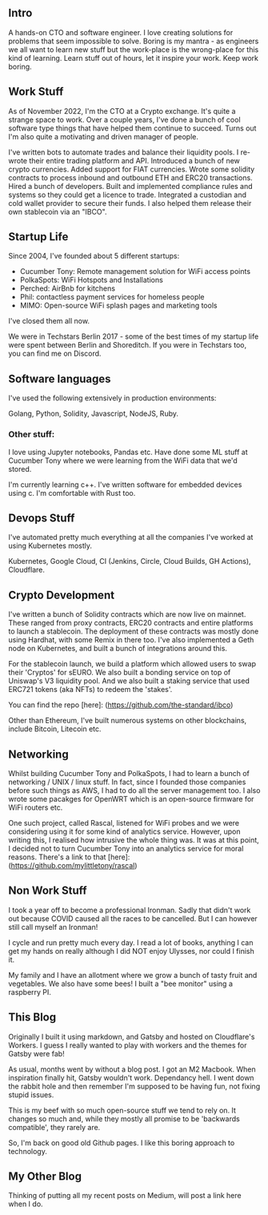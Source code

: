 ## Intro

A hands-on CTO and software engineer. I love creating solutions for problems that seem impossible to solve. Boring is my mantra - as engineers we all want to learn new stuff but the work-place is the wrong-place for this kind of learning. Learn stuff out of hours, let it inspire your work. Keep work boring.

## Work Stuff

As of November 2022, I'm the CTO at a Crypto exchange. It's quite a strange space to work. Over a couple years, I've done a bunch of cool software type things that have helped them continue to succeed. Turns out I'm also quite a motivating and driven manager of people.

I've written bots to automate trades and balance their liquidity pools. I re-wrote their entire trading platform and API. Introduced a bunch of new crypto currencies. Added support for FIAT currencies. Wrote some solidity contracts to process inbound and outbound ETH and ERC20 transactions. Hired a bunch of developers. Built and implemented compliance rules and systems so they could get a licence to trade. Integrated a custodian and cold wallet provider to secure their funds. I also helped them release their own stablecoin via an "IBCO".

## Startup Life

Since 2004, I've founded about 5 different startups:

- Cucumber Tony: Remote management solution for WiFi access points
- PolkaSpots: WiFi Hotspots and Installations
- Perched: AirBnb for kitchens
- Phil: contactless payment services for homeless people
- MIMO: Open-source WiFi splash pages and marketing tools

I've closed them all now.

We were in Techstars Berlin 2017 - some of the best times of my startup life were spent between Berlin and Shoreditch. If you were in Techstars too, you can find me on Discord.

## Software languages

I've used the following extensively in production environments:

Golang, Python, Solidity, Javascript, NodeJS, Ruby.

### Other stuff:

I love using Jupyter notebooks, Pandas etc. Have done some ML stuff at Cucumber Tony where we were learning from the WiFi data that we'd stored.

I'm currently learning c++. I've written software for embedded devices using c. I'm comfortable with Rust too.

## Devops Stuff

I've automated pretty much everything at all the companies I've worked at using Kubernetes mostly. 

Kubernetes, Google Cloud, CI (Jenkins, Circle, Cloud Builds, GH Actions), Cloudflare.

## Crypto Development

I've written a bunch of Solidity contracts which are now live on mainnet. These ranged from proxy contracts, ERC20 contracts and entire platforms to launch a stablecoin. The deployment of these contracts was mostly done using Hardhat, with some Remix in there too. I've also implemented a Geth node on Kubernetes, and built a bunch of integrations around this. 

For the stablecoin launch, we build a platform which allowed users to swap their 'Cryptos' for sEURO. We also built a bonding service on top of Uniswap's V3 liquidity pool. And we also built a staking service that used ERC721 tokens (aka NFTs) to redeem the 'stakes'.

You can find the repo [here]: (https://github.com/the-standard/ibco)

Other than Ethereum, I've built numerous systems on other blockchains, include Bitcoin, Litecoin etc.

## Networking

Whilst building Cucumber Tony and PolkaSpots, I had to learn a bunch of networking / UNIX / linux stuff. In fact, since I founded those companies before such things as AWS, I had to do all the server management too. I also wrote some pacakges for OpenWRT which is an open-source firmware for WiFi routers etc.

One such project, called Rascal, listened for WiFi probes and we were considering using it for some kind of analytics service. However, upon writing this, I realised how intrusive the whole thing was. It was at this point, I decided not to turn Cucumber Tony into an analytics service for moral reasons. There's a link to that [here]: (https://github.com/mylittletony/rascal)

## Non Work Stuff

I took a year off to become a professional Ironman. Sadly that didn't work out because COVID caused all the races to be cancelled. But I can however still call myself an Ironman!

I cycle and run pretty much every day. I read a lot of books, anything I can get my hands on really although I did NOT enjoy Ulysses, nor could I finish it.

My family and I have an allotment where we grow a bunch of tasty fruit and vegetables. We also have some bees! I built a "bee monitor" using a raspberry PI.

## This Blog

Originally I built it using markdown, and Gatsby and hosted on Cloudflare's Workers. I guess I really wanted to play with workers and the themes for Gatsby were fab!

As usual, months went by without a blog post. I got an M2 Macbook. When inspiration finally hit, Gatsby wouldn't work. Dependancy hell. I went down the rabbit hole and then remember I'm supposed to be having fun, not fixing stupid issues. 

This is my beef with so much open-source stuff we tend to rely on. It changes so much and, while they mostly all promise to be 'backwards compatible', they rarely are.

So, I'm back on good old Github pages. I like this boring approach to technology.

## My Other Blog

Thinking of putting all my recent posts on Medium, will post a link here when I do.
